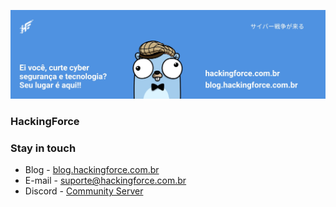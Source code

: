 ![HackingForce](https://raw.githubusercontent.com/hackingforce/.github/main/assets/readme_header.jpg)

### HackingForce


### Stay in touch
* Blog - [blog.hackingforce.com.br](https://blog.hackingforce.com.br)
* E-mail - [suporte@hackingforce.com.br](mailto:suporte@hackingforce.com.br)
* Discord - [Community Server](https://discord.gg/2QRkgT3CM3)
